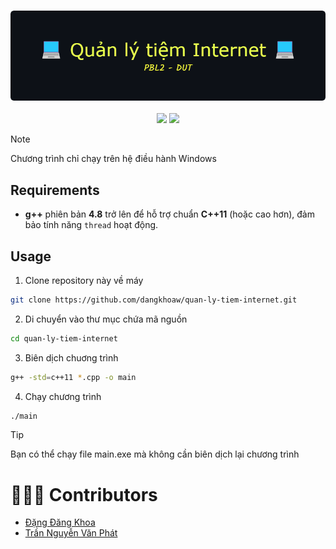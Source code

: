 <h3 align="center">
	<img src="./github-header-image.png" alt="Logo" width="950">
</h3>

<p align="center">
	<a href="https://github.com/dangkhoaw/quan-ly-tiem-internet/stargazers"><img src="https://img.shields.io/github/stars/dangkhoaw/quan-ly-tiem-internet?colorA=363a4f&colorB=b7bdf8&style=for-the-badge"></a>
	<a href="https://github.com/dangkhoaw/quan-ly-tiem-internet/contributors"><img src="https://img.shields.io/github/contributors/dangkhoaw/quan-ly-tiem-internet?colorA=363a4f&colorB=a6da95&style=for-the-badge"></a>
</p>

> [!NOTE]
> Chương trình chỉ chạy trên hệ điều hành Windows

## Requirements

- **g++** phiên bản **4.8** trở lên để hỗ trợ chuẩn **C++11** (hoặc cao hơn), đảm bảo tính năng `thread` hoạt động.

## Usage

1. Clone repository này về máy

```bash
git clone https://github.com/dangkhoaw/quan-ly-tiem-internet.git
```

2. Di chuyển vào thư mục chứa mã nguồn

```bash
cd quan-ly-tiem-internet
```

3. Biên dịch chuơng trình

```bash
g++ -std=c++11 *.cpp -o main
```

4. Chạy chương trình

```bash
./main
```

> [!TIP]
> Bạn có thể chạy file main.exe mà không cần biên dịch lại chương trình

# 🧑🏻‍💻 Contributors

- [Đặng Đăng Khoa](https://github.com/dangkhoaw)
- [Trần Nguyễn Văn Phát](https://github.com/grayzy2617)
